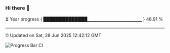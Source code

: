 ### Hi there 👋

⏳ Year progress { ██████████████▁▁▁▁▁▁▁▁▁▁▁▁▁▁▁▁ } 48.91 %

---

⏰ Updated on Sat, 28 Jun 2025 12:42:12 GMT

![Progress Bar CI](https://github.com/liununu/liununu/workflows/Progress%20Bar%20CI/badge.svg)
